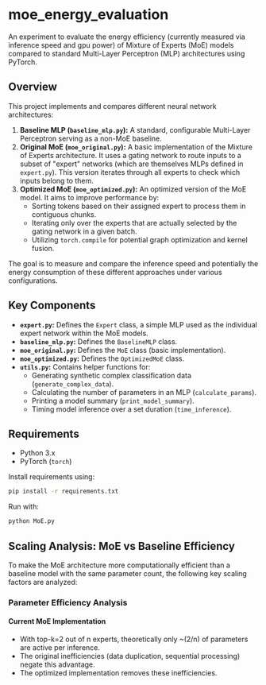 # moe_energy_evaluation

An experiment to evaluate the energy efficiency (currently measured via inference speed and gpu power) of Mixture of Experts (MoE) models compared to standard Multi-Layer Perceptron (MLP) architectures using PyTorch.

## Overview

This project implements and compares different neural network architectures:

1.  **Baseline MLP (`baseline_mlp.py`):** A standard, configurable Multi-Layer Perceptron serving as a non-MoE baseline.
2.  **Original MoE (`moe_original.py`):** A basic implementation of the Mixture of Experts architecture. It uses a gating network to route inputs to a subset of "expert" networks (which are themselves MLPs defined in `expert.py`). This version iterates through all experts to check which inputs belong to them.
3.  **Optimized MoE (`moe_optimized.py`):** An optimized version of the MoE model. It aims to improve performance by:
    *   Sorting tokens based on their assigned expert to process them in contiguous chunks.
    *   Iterating only over the experts that are actually selected by the gating network in a given batch.
    *   Utilizing `torch.compile` for potential graph optimization and kernel fusion.

The goal is to measure and compare the inference speed and potentially the energy consumption of these different approaches under various configurations.

## Key Components

*   **`expert.py`:** Defines the `Expert` class, a simple MLP used as the individual expert network within the MoE models.
*   **`baseline_mlp.py`:** Defines the `BaselineMLP` class.
*   **`moe_original.py`:** Defines the `MoE` class (basic implementation).
*   **`moe_optimized.py`:** Defines the `OptimizedMoE` class.
*   **`utils.py`:** Contains helper functions for:
    *   Generating synthetic complex classification data (`generate_complex_data`).
    *   Calculating the number of parameters in an MLP (`calculate_params`).
    *   Printing a model summary (`print_model_summary`).
    *   Timing model inference over a set duration (`time_inference`).

## Requirements

*   Python 3.x
*   PyTorch (`torch`)

Install requirements using:
```bash
pip install -r requirements.txt
```
Run with:
```bash
python MoE.py
```

## Scaling Analysis: MoE vs Baseline Efficiency

To make the MoE architecture more computationally efficient than a baseline model with the same parameter count, the following key scaling factors are analyzed:

### Parameter Efficiency Analysis

#### Current MoE Implementation
- With top-k=2 out of n experts, theoretically only ~(2/n) of parameters are active per inference.
- The original inefficiencies (data duplication, sequential processing) negate this advantage.
- The optimized implementation removes these inefficiencies.



